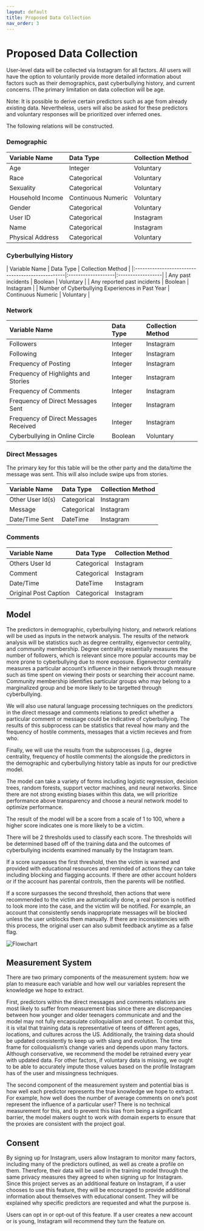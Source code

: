 ```yaml
---
layout: default
title: Proposed Data Collection 
nav_order: 3
---
```


# Proposed Data Collection 

User-level data will be collected via Instagram for all factors. All users will have the option to voluntarily provide more detailed information about factors such as their demographics, past cyberbullying history, and current concerns. IThe primary limitation on data collection will be age.

Note: It is possible to derive certain predictors such as age from already existing data. Nevertheless, users will also be asked for these predictors and voluntary responses will be prioritized over inferred ones. 

The following relations will be constructed. 

### Demographic
<div class="code-example" markdown="1">

| Variable Name    | Data Type           | Collection Method |
|:-----------------|:--------------------|:------------------|
| Age              | Integer             | Voluntary         |
| Race             | Categorical         | Voluntary         |
| Sexuality        | Categorical         | Voluntary         |
| Household Income | Continuous Numeric  | Voluntary         |
| Gender           | Categorical         | Voluntary         |
| User ID          | Categorical         | Instagram         |
| Name             | Categorical         | Instagram         |
| Physical Address | Categorical         | Voluntary         |

</div>

### Cyberbullying History
<div class="code-example" markdown="1">
| Variable Name                                    | Data Type          | Collection Method |
|:-------------------------------------------------|:-------------------|:------------------|
| Any past incidents                               | Boolean            | Voluntary         |
| Any reported past incidents                      | Boolean            | Instagram         |
| Number of Cyberbullying Experiences in Past Year | Continuous Numeric | Voluntary         |

</div>


### Network
<div class="code-example" markdown="1">

| Variable Name                          | Data Type | Collection Method |
|:---------------------------------------|:----------|:------------------|
| Followers                              | Integer   | Instagram         |
| Following                              | Integer   | Instagram         |
| Frequency of Posting                   | Integer   | Instagram         |
| Frequency of Highlights and Stories    | Integer   | Instagram         |
| Frequency of Comments                  | Integer   | Instagram         |
| Frequency of Direct Messages Sent      | Integer   | Instagram         |
| Frequency of Direct Messages Received  | Integer   | Instagram         |
| Cyberbullying in Online Circle         | Boolean   | Voluntary         |

</div>

### Direct Messages
The primary key for this table will be the other party and the data/time the message was sent. This will also include swipe ups from stories. 
<div class="code-example" markdown="1">

| Variable Name   | Data Type  | Collection Method |
|:----------------|:-----------|:------------------|
| Other User Id(s)| Categorical| Instagram         |
| Message         | Categorical| Instagram         |
| Date/Time Sent  | DateTime   | Instagram         |

</div>

### Comments 
<div class="code-example" markdown="1">

| Variable Name         | Data Type  | Collection Method |
|:----------------------|:-----------|:------------------|
| Others User Id        | Categorical| Instagram         |
| Comment               | Categorical| Instagram         |
| Date/Time             | DateTime   | Instagram         |
| Original Post Caption | Categorical| Instagram         |

</div>


## Model 
The predictors in demographic, cyberbullying history, and network relations will be used as inputs in the network analysis. The results of the network analysis will be statistics such as degree centrality, eigenvector centrality, and community membership. Degree centrality essentially measures the number of followers, which is relevant since more popular accounts may be more prone to cyberbullying due to more exposure. Eigenvector centrality measures a particular account’s influence in their network through measure such as time spent on viewing their posts or searching their account name. Community membership identifies particular groups who may belong to a marginalized group and be more likely to be targetted through cyberbullying. 

We will also use natural language processing techniques on the predictors in the direct message and comments relations to predict whether a particular comment or message could be indicative of cyberbullying. The results of this subprocess can be statistics that reveal how many and the frequency of hostile comments, messages that a victim recieves and from who. 

Finally, we will use the results from the subprocesses (i.g., degree centrality, frequency of hostile comments) the alongside the predictors in the demographic and cyberbullying history table as inputs for our predictive model. 

The model can take a variety of forms including logistic regression, decision trees, random forests, support vector machines, and neural networks. Since there are not strong existing biases within this data, we will prioritize performance above transparency and choose a neural network model to optimize performance. 

The result of the model will be a score from a scale of 1 to 100, where a higher score indicates one is more likely to be a victim. 

There will be 2 thresholds used to classify each score. The thresholds will be determined based off of the training data and the outcomes of cyberbullying incidents examined manually by the Instagram team. 

If a score surpasses the first threshold, then the victim is warned and provided with educational resources and reminded of actions they can take including blocking and flagging accounts. If there are other account holders or if the account has parental controls, then the parents will be notified. 

If a score surpasses the second threshold, then actions that were recommended to the victim are automatically done, a real person is notified to look more into the case, and the victim will be notified. For example, an account that consistently sends inappropriate messages will be blocked unless the user unblocks them manually. If there are inconsistencies with this process, the original user can also submit feedback anytime as a false flag. 

![Flowchart](/cyberbullying/assets/flow.png)

## Measurement System
There are two primary components of the measurement system: how we plan to measure each variable and how well our variables represent the knowledge we hope to extract. 

First, predictors within the direct messages and comments relations are most likely to suffer from measurement bias since there are discrepancies between how younger and older teenagers communicate and and the model may not fully encapsulate colloquialism and context. To combat this, it is vital that training data is representative of teens of different ages, locations, and cultures across the US. Additionally, the training data should be updated consistently to keep up with slang and evolution. The time frame for colloquialism’s change varies and depends upon many factors. Although conservative, we recommend the model be retrained every year with updated data. For other factors, if voluntary data is missing, we ought to be able to accurately impute those values based on the profile Instagram has of the user and missingness techniques. 

The second component of the measurement system and potential bias is how well each predictor represents the true knowledge we hope to extract. For example, how well does the number of average comments on one’s post represent the influence of a particular user? There is no technical measurement for this, and to prevent this bias from being a significant barrier, the model makers ought to work with domain experts to ensure that the proxies are consistent with the project goal. 

## Consent 
By signing up for Instagram, users allow Instagram to monitor many factors, including many of the predictors outlined, as well as create a profile on them. Therefore, their data will be used in the training model through the same privacy measures they agreed to when signing up for Instagram. Since this project serves as an additional feature on Instagram, if a user chooses to use this feature, they will be encouraged to provide additional information about themselves with educational consent. They will be explained why specific predictors are requested and what the purpose is. 

Users can opt in or opt-out of this feature. If a user creates a new account or is young, Instagram will recommend they turn the feature on. 


